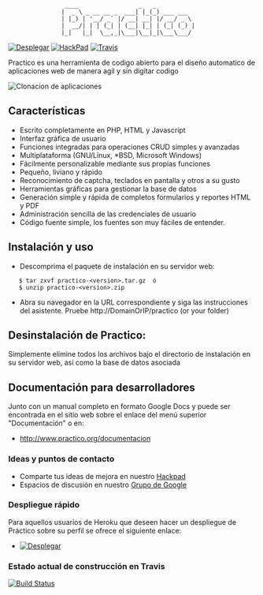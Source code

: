 ```
                ____                 _   _           
               |  _ \ _ __ __ _  ___| |_(_) ___ ___  
               | |_) | '__/ _` |/ __| __| |/ __/ _ \ 
               |  __/| | | (_| | (__| |_| | (_| (_) |
               |_|   |_|  \__,_|\___|\__|_|\___\___/ 
```                                      

[![Desplegar](http://www.practico.org/repositorioimagenes/heroku.png)](https://heroku.com/deploy?template=https://github.com/unix4you2/practico/tree/master)    [![HackPad](https://sites.google.com/site/practicodevel/repositorioimagenes/hackpad.png)](https://practico.hackpad.com/)  [![Travis](https://sites.google.com/site/practicodevel/repositorioimagenes/travis-logo.png)](https://travis-ci.org/unix4you2/practico)

Practico es una herramienta de codigo abierto para el diseño automatico de aplicaciones web de manera agil y sin digitar codigo

![Clonacion de aplicaciones](http://www.practico.org/_/rsrc/1367847811637/funcionalidades/SlideInicio3.png)

## Características

 - Escrito completamente en PHP, HTML y Javascript
 - Interfaz gráfica de usuario
 - Funciones integradas para operaciones CRUD simples y avanzadas
 - Multiplataforma (GNU/Linux, *BSD, Microsoft Windows)
 - Fácilmente personalizable mediante sus propias funciones
 - Pequeño, liviano y rápido
 - Reconocimiento de captcha, teclados en pantalla y otros a su gusto
 - Herramientas gráficas para gestionar la base de datos
 - Generación simple y rápida de completos formularios y reportes HTML y PDF
 - Administración sencilla de las credenciales de usuario
 - Código fuente simple, los fuentes son muy fáciles de entender.

## Instalación y uso

 * Descomprima el paquete de instalación en su servidor web:
```
   $ tar zxvf practico-<version>.tar.gz  ó
   $ unzip practico-<version>.zip
```
 * Abra su navegador en la URL correspondiente y siga las instrucciones
   del asistente.  Pruebe  http://DomainOrIP/practico (or your folder)

## Desinstalación de Practico:

  Simplemente elimine todos los archivos bajo el directorio de
  instalación en su servidor web, así como la base de datos asociada

## Documentación para desarrolladores
Junto con un manual completo en formato Google Docs y puede ser encontrada en el sitio web sobre el enlace del menú superior "Documentación" o en:

 * http://www.practico.org/documentacion

### Ideas y puntos de contacto

 * Comparte tus ideas de mejora en nuestro [Hackpad](https://practico.hackpad.com/)
 * Espacios de discusión en nuestro [Grupo de Google](https://groups.google.com/forum/#!forum/practicodev)

### Despliegue rápido

Para aquellos usuarios de Heroku que deseen hacer un despliegue de Práctico sobre su perfil se ofrece el siguiente enlace:

 * [![Desplegar](http://www.practico.org/repositorioimagenes/heroku.png)](https://heroku.com/deploy?template=https://github.com/unix4you2/practico/tree/master)


### Estado actual de construcción en Travis

[![Build Status](https://travis-ci.org/unix4you2/practico.svg?branch=master)](https://travis-ci.org/unix4you2/practico)
